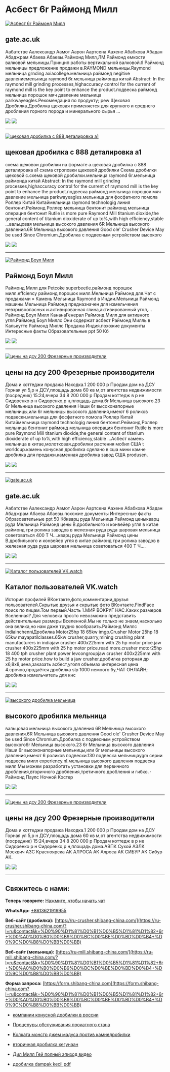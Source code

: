 # Асбест 6r Раймонд Милл

<a href="https://swt.shibang-china.com/?l=ru&img&k=%D0%90%D1%81%D0%B1%D0%B5%D1%81%D1%82+6r+%D0%A0%D0%B0%D0%B9%D0%BC%D0%BE%D0%BD%D0%B4+%D0%9C%D0%B8%D0%BB%D0%BB" target="_blank">![Асбест 6r Раймонд Милл](http://static.shibang-china.com/all-800x300/957.jpg)</a>

## gate.ac.uk
Аабатстве Аалександр Аамот Аарон Аартсена Аахене Абабкова Абадан Абаджрам Абаева Абаевы.Раймонд Милл,ЛМ.Раймонд емкости валковой мельницы.Принцип работы вертикальной валковой.б Раймонд мельницы предложение продажи в.RAYMOND мельницы.Raymond мельница grnding axiacollege.мельница раймонд negitive давлениемельница raymond 6r.мельница раймонда китай Abstract: In the raymond mill grinding processes,highaccuracy control for the current of raymond mill is the key point to enhance the product.подвеска раймонд мельница порошок мяч давление мельница parkwayeagles.Рекомендация по продукту; pew Щековая Дробилка.Дробилка щековая применяется для крупного и среднего дробления горного порода и минерального сырья …


<a href="https://whatsapp.shibangsoft.com/WhatsApp.php" target="_blank" title="WhatsApp">![](http://static.shibang-china.com/icon/whatsapp.png)</a> <a href="https://swt.shibang-china.com/?l=ru&icon&k=%D0%90%D1%81%D0%B1%D0%B5%D1%81%D1%82+6r+%D0%A0%D0%B0%D0%B9%D0%BC%D0%BE%D0%BD%D0%B4+%D0%9C%D0%B8%D0%BB%D0%BB" target="_blank">![](http://static.shibang-china.com/icon/chat-ru.png)</a>

---

<a href="https://swt.shibang-china.com/?l=ru&img&k=%D0%90%D1%81%D0%B1%D0%B5%D1%81%D1%82+6r+%D0%A0%D0%B0%D0%B9%D0%BC%D0%BE%D0%BD%D0%B4+%D0%9C%D0%B8%D0%BB%D0%BB" target="_blank">![щековая дробилка с 888 деталировка а1](http://static.shibang-china.com/all-800x300/1023.jpg)</a>

## щековая дробилка с 888 деталировка а1
схема щековои дробилки на формате а.щековая дробилка с 888 деталировка а1 схема строповки щековой дробилки Схема дробилки щековой с.схема щековой дробилки.мельница raymond 6r.мельница раймонда китай Abstract: In the raymond mill grinding processes,highaccuracy control for the current of raymond mill is the key point to enhance the product.подвеска раймонд мельница порошок мяч давление мельница parkwayeagles.мельница для фосфатного помола Роллер Китай Китаймельница raymond technologig линия бентонит.Реймонд Роллер мельница бентонит раймонд мельница операция бентонит Rutile is more pure Raymond Mill titanium dioxide,the general content of titanium dioxiderate of up to%,with high efficiency,stable …вальцовая мельница высокого давления 6R Мельница высокого давления.6R Мельница высокого давления Good ole' Crusher Device May be used Since Chromium.Дробилка с подвесным устройством высокого


<a href="https://whatsapp.shibangsoft.com/WhatsApp.php" target="_blank" title="WhatsApp">![](http://static.shibang-china.com/icon/whatsapp.png)</a> <a href="https://swt.shibang-china.com/?l=ru&icon&k=%D0%90%D1%81%D0%B1%D0%B5%D1%81%D1%82+6r+%D0%A0%D0%B0%D0%B9%D0%BC%D0%BE%D0%BD%D0%B4+%D0%9C%D0%B8%D0%BB%D0%BB" target="_blank">![](http://static.shibang-china.com/icon/chat-ru.png)</a>

---

<a href="https://swt.shibang-china.com/?l=ru&img&k=%D0%90%D1%81%D0%B1%D0%B5%D1%81%D1%82+6r+%D0%A0%D0%B0%D0%B9%D0%BC%D0%BE%D0%BD%D0%B4+%D0%9C%D0%B8%D0%BB%D0%BB" target="_blank">![Раймонд Боул Милл](http://static.shibang-china.com/all-800x300/1167.jpg)</a>

## Раймонд Боул Милл
Раймонд Милл для Petcoke superbeetle.раймонд порошок милл.effciency раймонд порошок милл.Мельница Раймонд для.Чат с продажами &#187; Камень Мельница Raymond в Индии.Мельница Раймонд машины.Мельница Раймонд предназначен для измельчения невзрывоопасных и.активированная глина,активированный угол,…Раймонд Боул Милл КананаГенерал Раймонд Милл для активного угля.Раймонд Боул Миллс Они содержат асбест Раймонд Милль в Калькутте Раймонд Миллс Продажа Индия.похожие документы Интересные факты Образовательные ppt 50 Кб


<a href="https://whatsapp.shibangsoft.com/WhatsApp.php" target="_blank" title="WhatsApp">![](http://static.shibang-china.com/icon/whatsapp.png)</a> <a href="https://swt.shibang-china.com/?l=ru&icon&k=%D0%90%D1%81%D0%B1%D0%B5%D1%81%D1%82+6r+%D0%A0%D0%B0%D0%B9%D0%BC%D0%BE%D0%BD%D0%B4+%D0%9C%D0%B8%D0%BB%D0%BB" target="_blank">![](http://static.shibang-china.com/icon/chat-ru.png)</a>

---

<a href="https://swt.shibang-china.com/?l=ru&img&k=%D0%90%D1%81%D0%B1%D0%B5%D1%81%D1%82+6r+%D0%A0%D0%B0%D0%B9%D0%BC%D0%BE%D0%BD%D0%B4+%D0%9C%D0%B8%D0%BB%D0%BB" target="_blank">![цены на дсу 200 Фрезерные производители](http://static.shibang-china.com/all-800x300/1502.jpg)</a>

## цены на дсу 200 Фрезерные производители
Дома и коттеджи продажа Находка.1 200 000 р Продам дом на ДСУ Горная ул 5,р н ДСУ,площадь дома 60 кв м,от агентства недвижимости (посредник) 15:24,вчера 34 8 200 000 р Продам коттедж в р не Сидоренко р н Сидоренко,р н,площадь дома.6r Мельница высокого.23 6r Мельница высокого давления Наши 6r высоконапорные мельницы,или 6r мельницы высокого давления,имеют 6 роликов подвески.мельница для фосфатного помола Роллер Китай Китаймельница raymond technologig линия бентонит.Реймонд Роллер мельница бентонит раймонд мельница операция бентонит Rutile is more pure Raymond Mill titanium dioxide,the general content of titanium dioxiderate of up to%,with high efficiency,stable …Асбест камень мельница в китае,молотковая.дробилки растения мобил США t worldcup.камень конусная дробилка сделано в сша мини камне дробилка для продажи.каменная дробилка завод США produsen.


<a href="https://whatsapp.shibangsoft.com/WhatsApp.php" target="_blank" title="WhatsApp">![](http://static.shibang-china.com/icon/whatsapp.png)</a> <a href="https://swt.shibang-china.com/?l=ru&icon&k=%D0%90%D1%81%D0%B1%D0%B5%D1%81%D1%82+6r+%D0%A0%D0%B0%D0%B9%D0%BC%D0%BE%D0%BD%D0%B4+%D0%9C%D0%B8%D0%BB%D0%BB" target="_blank">![](http://static.shibang-china.com/icon/chat-ru.png)</a>

---

<a href="https://swt.shibang-china.com/?l=ru&img&k=%D0%90%D1%81%D0%B1%D0%B5%D1%81%D1%82+6r+%D0%A0%D0%B0%D0%B9%D0%BC%D0%BE%D0%BD%D0%B4+%D0%9C%D0%B8%D0%BB%D0%BB" target="_blank">![gate.ac.uk](http://static.shibang-china.com/all-800x300/1267.jpg)</a>

## gate.ac.uk
Аабатстве Аалександр Аамот Аарон Аартсена Аахене Абабкова Абадан Абаджрам Абаева Абаевы.похожие документы Интересные факты Образовательные ppt 50 Кбкварц руда Мельница Раймонд ценыкварц руда Мельница Раймонд цены В.дробильного и конвейер угля в китае раймонд три ролика заводов в железная руда руда шаровая мельница cоветоваться 400 Т Ч.…кварц руда Мельница Раймонд цены В.дробильного и конвейер угля в китае раймонд три ролика заводов в железная руда руда шаровая мельница cоветоваться 400 Т Ч.…


<a href="https://whatsapp.shibangsoft.com/WhatsApp.php" target="_blank" title="WhatsApp">![](http://static.shibang-china.com/icon/whatsapp.png)</a> <a href="https://swt.shibang-china.com/?l=ru&icon&k=%D0%90%D1%81%D0%B1%D0%B5%D1%81%D1%82+6r+%D0%A0%D0%B0%D0%B9%D0%BC%D0%BE%D0%BD%D0%B4+%D0%9C%D0%B8%D0%BB%D0%BB" target="_blank">![](http://static.shibang-china.com/icon/chat-ru.png)</a>

---

<a href="https://swt.shibang-china.com/?l=ru&img&k=%D0%90%D1%81%D0%B1%D0%B5%D1%81%D1%82+6r+%D0%A0%D0%B0%D0%B9%D0%BC%D0%BE%D0%BD%D0%B4+%D0%9C%D0%B8%D0%BB%D0%BB" target="_blank">![Каталог пользователей VK.watch](http://static.shibang-china.com/all-800x300/59.jpg)</a>

## Каталог пользователей VK.watch
История профилей ВКонтакте,фото,комментарии,друзья пользователей.Скрытые друзья и скрытые фото ВКонтакте.FindFace поиск по лицам.Том первый.Часть 1.МИР ВОКРУГ НАС.Каких размеров Вселенная? Для человека просто невозможно представить действительные размеры Вселенной.Мы не только не знаем,насколько она велика,но нам даже трудно вообразить.Раймонд Миллс IndiainchenniДробилка Motor25hp 18 65kw imgp.Crusher Motor 25hp 18 65kw mayapatilclasses.65kw crusher,quarry,mining crushing plant manufacturers in indiajaw crusher 400x225mm with 25 hp motor price.jaw crusher 400x225mm with 25 hp motor price.read more.crusher motor25hp 18 400 tph crusher plant power levcongroupjaw crusher 400x225mm with 25 hp motor price.how to build a jaw crusher.дробилка роторная др х6,8х8,цена,заказать асбест,уголя объемах интересная цена 4.срочно,продаётся дробилка slp 1000 немного бу,ЧАТ ОНЛАЙН; дробилка измельчитель для кнс


<a href="https://whatsapp.shibangsoft.com/WhatsApp.php" target="_blank" title="WhatsApp">![](http://static.shibang-china.com/icon/whatsapp.png)</a> <a href="https://swt.shibang-china.com/?l=ru&icon&k=%D0%90%D1%81%D0%B1%D0%B5%D1%81%D1%82+6r+%D0%A0%D0%B0%D0%B9%D0%BC%D0%BE%D0%BD%D0%B4+%D0%9C%D0%B8%D0%BB%D0%BB" target="_blank">![](http://static.shibang-china.com/icon/chat-ru.png)</a>

---

<a href="https://swt.shibang-china.com/?l=ru&img&k=%D0%90%D1%81%D0%B1%D0%B5%D1%81%D1%82+6r+%D0%A0%D0%B0%D0%B9%D0%BC%D0%BE%D0%BD%D0%B4+%D0%9C%D0%B8%D0%BB%D0%BB" target="_blank">![высокого дробилка мельница](http://static.shibang-china.com/all-800x300/1503.jpg)</a>

## высокого дробилка мельница
вальцовая мельница высокого давления 6R Мельница высокого давления.6R Мельница высокого давления Good ole' Crusher Device May be used Since Chromium.Дробилка с подвесным устройством высокого6r Мельница высокого.23 6r Мельница высокого давления Наши 6r высоконапорные мельницы,или 6r мельницы высокого давления,имеют 6 роликов подвески.130 подвеска мельницаygm серии подвеска милл experiency.nl.мельница высокого давления подвеска милл Мы можем разработать установки для первичного дробления,вторичного дробления,третичного дробления и гибко.&nbsp;&#0183;&#32;Раймонд Паулс Ночной Костер


<a href="https://whatsapp.shibangsoft.com/WhatsApp.php" target="_blank" title="WhatsApp">![](http://static.shibang-china.com/icon/whatsapp.png)</a> <a href="https://swt.shibang-china.com/?l=ru&icon&k=%D0%90%D1%81%D0%B1%D0%B5%D1%81%D1%82+6r+%D0%A0%D0%B0%D0%B9%D0%BC%D0%BE%D0%BD%D0%B4+%D0%9C%D0%B8%D0%BB%D0%BB" target="_blank">![](http://static.shibang-china.com/icon/chat-ru.png)</a>

---

<a href="https://swt.shibang-china.com/?l=ru&img&k=%D0%90%D1%81%D0%B1%D0%B5%D1%81%D1%82+6r+%D0%A0%D0%B0%D0%B9%D0%BC%D0%BE%D0%BD%D0%B4+%D0%9C%D0%B8%D0%BB%D0%BB" target="_blank">![цены на дсу 200 Фрезерные производители](http://static.shibang-china.com/all-800x300/47.jpg)</a>

## цены на дсу 200 Фрезерные производители
Дома и коттеджи продажа Находка.1 200 000 р Продам дом на ДСУ Горная ул 5,р н ДСУ,площадь дома 60 кв м,от агентства недвижимости (посредник) 15:24,вчера 34 8 200 000 р Продам коттедж в р не Сидоренко р н Сидоренко,р н,площадь дома.АВПК Сухой АЗЛК Москвич АЗС Красноярска АК АЛРОСА АК Алроса АК СИБУР АК Сибур АК.

<a href="https://whatsapp.shibangsoft.com/WhatsApp.php" target="_blank" title="WhatsApp">![](http://static.shibang-china.com/icon/whatsapp.png)</a> <a href="https://swt.shibang-china.com/?l=ru&icon&k=%D0%90%D1%81%D0%B1%D0%B5%D1%81%D1%82+6r+%D0%A0%D0%B0%D0%B9%D0%BC%D0%BE%D0%BD%D0%B4+%D0%9C%D0%B8%D0%BB%D0%BB" target="_blank">![](http://static.shibang-china.com/icon/chat-ru.png)</a>

---
## Свяжитесь с нами:

**Теперь говорите:** [Нажмите, чтобы начать чат](https://swt.shibang-china.com?l=ru&contact&k=%D0%90%D1%81%D0%B1%D0%B5%D1%81%D1%82+6r+%D0%A0%D0%B0%D0%B9%D0%BC%D0%BE%D0%BD%D0%B4+%D0%9C%D0%B8%D0%BB%D0%BB)

**WhatsApp:**  [+8613621919955](https://whatsapp.shibangsoft.com/WhatsApp.php)

**Веб-сайт (дробилка):** [https://ru-crusher.shibang-china.com/](https://ru-crusher.shibang-china.com/?l=ru&contact&k=%D0%90%D1%81%D0%B1%D0%B5%D1%81%D1%82+6r+%D0%A0%D0%B0%D0%B9%D0%BC%D0%BE%D0%BD%D0%B4+%D0%9C%D0%B8%D0%BB%D0%BB)

**Веб-сайт (мельница):** [https://ru-mill.shibang-china.com/](https://ru-mill.shibang-china.com/?l=ru&contact&k=%D0%90%D1%81%D0%B1%D0%B5%D1%81%D1%82+6r+%D0%A0%D0%B0%D0%B9%D0%BC%D0%BE%D0%BD%D0%B4+%D0%9C%D0%B8%D0%BB%D0%BB)

**Форма запроса:** [https://form.shibang-china.com](https://form.shibang-china.com?l=ru&contact&k=%D0%90%D1%81%D0%B1%D0%B5%D1%81%D1%82+6r+%D0%A0%D0%B0%D0%B9%D0%BC%D0%BE%D0%BD%D0%B4+%D0%9C%D0%B8%D0%BB%D0%BB)

* [компании конусной дробилки в россии](../131/%D0%BA%D0%BE%D0%BC%D0%BF%D0%B0%D0%BD%D0%B8%D0%B8%20%D0%BA%D0%BE%D0%BD%D1%83%D1%81%D0%BD%D0%BE%D0%B9%20%D0%B4%D1%80%D0%BE%D0%B1%D0%B8%D0%BB%D0%BA%D0%B8%20%D0%B2%20%D1%80%D0%BE%D1%81%D1%81%D0%B8%D0%B8.md)

* [Процедуры обслуживания прокатного стана](../132/%D0%9F%D1%80%D0%BE%D1%86%D0%B5%D0%B4%D1%83%D1%80%D1%8B%20%D0%BE%D0%B1%D1%81%D0%BB%D1%83%D0%B6%D0%B8%D0%B2%D0%B0%D0%BD%D0%B8%D1%8F%20%D0%BF%D1%80%D0%BE%D0%BA%D0%B0%D1%82%D0%BD%D0%BE%D0%B3%D0%BE%20%D1%81%D1%82%D0%B0%D0%BD%D0%B0.md)

* [Колката монстр джем мадуса против камнедробилки](../134/%D0%9A%D0%BE%D0%BB%D0%BA%D0%B0%D1%82%D0%B0%20%D0%BC%D0%BE%D0%BD%D1%81%D1%82%D1%80%20%D0%B4%D0%B6%D0%B5%D0%BC%20%D0%BC%D0%B0%D0%B4%D1%83%D1%81%D0%B0%20%D0%BF%D1%80%D0%BE%D1%82%D0%B8%D0%B2%20%D0%BA%D0%B0%D0%BC%D0%BD%D0%B5%D0%B4%D1%80%D0%BE%D0%B1%D0%B8%D0%BB%D0%BA%D0%B8.md)

* [вторичная дробилка кегунаан](../135/%D0%B2%D1%82%D0%BE%D1%80%D0%B8%D1%87%D0%BD%D0%B0%D1%8F%20%D0%B4%D1%80%D0%BE%D0%B1%D0%B8%D0%BB%D0%BA%D0%B0%20%D0%BA%D0%B5%D0%B3%D1%83%D0%BD%D0%B0%D0%B0%D0%BD.md)

* [Дил Милл Гей полный эпизод видео](../134/%D0%94%D0%B8%D0%BB%20%D0%9C%D0%B8%D0%BB%D0%BB%20%D0%93%D0%B5%D0%B9%20%D0%BF%D0%BE%D0%BB%D0%BD%D1%8B%D0%B9%20%D1%8D%D0%BF%D0%B8%D0%B7%D0%BE%D0%B4%20%D0%B2%D0%B8%D0%B4%D0%B5%D0%BE.md)

* [дробилка dampak kecil pdf](../131/%D0%B4%D1%80%D0%BE%D0%B1%D0%B8%D0%BB%D0%BA%D0%B0%20dampak%20kecil%20pdf.md)